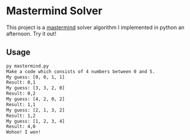 # Mastermind Solver
This project is a [mastermind](https://en.wikipedia.org/wiki/Mastermind_(board_game)) solver algorithm I implemented in python an afternoon. Try it out!

## Usage
```bat
py mastermind.py
Make a code which consists of 4 numbers between 0 and 5.
My guess: [0, 0, 1, 1]
Result: 0,1
My guess: [3, 3, 2, 0]
Result: 0,2
My guess: [4, 2, 0, 2]
Result: 1,1
My guess: [2, 1, 3, 2]
Result: 1,2
My guess: [1, 2, 3, 4]
Result: 4,0
Wohoo! I won!

```

